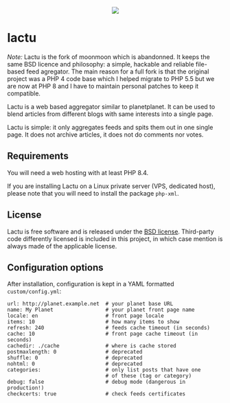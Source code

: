 <p align="center">
  <img src="https://github.com/Lactu/Lactu/raw/master/custom/img/Lactu%40128w.png">
</p>


lactu
========

*Note:*
Lactu is the fork of moonmoon which is abandonned.
It keeps the same BSD licence and philosophy: a simple, hackable and reliable file-based feed agregator.
The main reason for a full fork is that the original project was a PHP 4 code base which I helped migrate to PHP 5.5 but we are now at PHP 8 and I have to maintain personal patches to keep it compatible.

Lactu is a web based aggregator similar to planetplanet.
It can be used to blend articles from different blogs with same interests into a single page.

Lactu is simple: it only aggregates feeds and spits them out in one single page.
It does not archive articles, it does not do comments nor votes.

Requirements
------------
You will need a web hosting with at least PHP 8.4.

If you are installing Lactu on a Linux private server (VPS, dedicated host),
please note that you will need to install the package `php-xml`.

License
-------

Lactu is free software and is released under the [BSD license](https://github.com/Lactu/Lactu/blob/master/LICENSE).
Third-party code differently licensed is included in this project, in which case mention is always made of
the applicable license.

Configuration options
---------------------
After installation, configuration is kept in a YAML formatted `custom/config.yml`:

```%yaml
url: http://planet.example.net  # your planet base URL
name: My Planet                 # your planet front page name
locale: en                      # front page locale
items: 10                       # how many items to show
refresh: 240                    # feeds cache timeout (in seconds)
cache: 10                       # front page cache timeout (in seconds)
cachedir: ./cache               # where is cache stored
postmaxlength: 0                # deprecated
shuffle: 0                      # deprecated
nohtml: 0                       # deprecated
categories:                     # only list posts that have one
                                # of these (tag or category)
debug: false                    # debug mode (dangerous in production!)
checkcerts: true                # check feeds certificates
```
